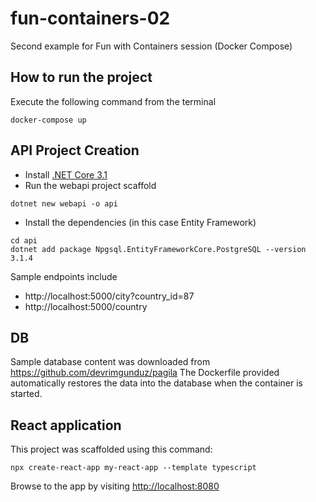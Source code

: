 # fun-containers-02
Second example for Fun with Containers session (Docker Compose) 

## How to run the project

Execute the following command from the terminal

```
docker-compose up
```


## API Project Creation

- Install [.NET Core 3.1](https://dotnet.microsoft.com/download/dotnet-core/3.1)
- Run the webapi project scaffold
```
dotnet new webapi -o api
```
- Install the dependencies (in this case Entity Framework)
```
cd api
dotnet add package Npgsql.EntityFrameworkCore.PostgreSQL --version 3.1.4
```

Sample endpoints include
- http://localhost:5000/city?country_id=87
- http://localhost:5000/country

## DB

Sample database content was downloaded from https://github.com/devrimgunduz/pagila
The Dockerfile provided automatically restores the data into the database when the container is started.

## React application

This project was scaffolded using this command:
```
npx create-react-app my-react-app --template typescript
```

Browse to the app by visiting [http://localhost:8080](http://localhost:8080)
